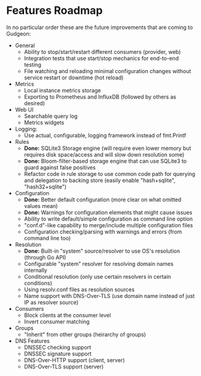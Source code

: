 # Features Roadmap

In no particular order these are the future improvements that are coming to Gudgeon:

* General
  * Ability to stop/start/restart different consumers (provider, web)
  * Integration tests that use start/stop mechanics for end-to-end testing
  * File watching and reloading minimal configuration changes without service restart or downtime (hot reload)
* Metrics
  * Local instance metrics storage
  * Exporting to Prometheus and InfluxDB (followed by others as desired)
* Web UI
  * Searchable query log
  * Metrics widgets
* Logging:
  * Use actual, configurable, logging framework instead of fmt.Printf
* Rules
  * **Done:** SQLite3 Storage engine (will require even lower memory but requires disk space/access and will slow down resolution some)
  * **Done:** Bloom-filter-based storage engine that can use SQLite3 to guard against false positives
  * Refactor code in rule storage to use common code path for querying and delegation to backing store (easily enable "hash+sqlite", "hash32+sqlite")
* Configuration
  * **Done:** Better default configuration (more clear on what omitted values mean)
  * **Done:** Warnings for configuration elements that might cause issues
  * Ability to write default/simple configuration as command line option
  * "conf.d"-like capability to merge/include multiple configuration files
  * Configuration checking/parsing with warnings and errors (from command line too)
* Resolution
  * **Done:** Built-in "system" source/resolver to use OS's resolution (through Go API)
  * Configurable "system" resolver for resolving domain names internally
  * Conditional resolution (only use certain resolvers in certain conditions)
  * Using resolv.conf files as resolution sources
  * Name support with DNS-Over-TLS (use domain name instead of just IP as resolver source)
* Consumers
  * Block clients at the consumer level
  * Invert consumer matching
* Groups
  * "Inherit" from other groups (heirarchy of groups)
* DNS Features
  * DNSSEC checking support 
  * DNSSEC signature support
  * DNS-Over-HTTP support (client, server)
  * DNS-Over-TLS support (server)

